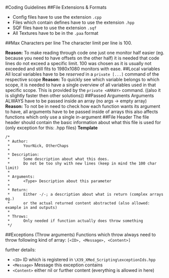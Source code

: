 #Coding Guidelines
##File Extensions & Formats
* Config files have to use the extension `.cpp`
* Files which contain defines have to use the extension `.hpp`
* SQF files have to use the extension `.sqf`
* All Textures have to be in the `.paa` format

##Max Characters per line
The character limit per line is 100.

**Reason:**
To make reading through code one just one monitor half easier (eg. because you need to have offsets on the other half) it is needed that code lines do not exceed a specific limit.
100 was chosen as it is usually not exceeded and still fits to 1980x1080 monitors with ease.
##Local variables
All local variables have to be *reserved* in a `private [...]` command of the respective scope
**Reason:** To quickly see which variable belongs to which scope, it is needed to have a single overview of all variables used in that specific scope.
This is provided by the `private <ARRAY>` command. ((also it is slightly faster then other solutions))
##Passed Arguments
Arguments ALWAYS have to be passed inside an array (no args -> empty array)
**Reason:** To not be in need to check how each function wants its argument to have, all arguments have to be passed inside of arrays
this also affects functions which only use a single in-argument
##File Header
The file header should contain the basic information about what this file is used for (only exception for this: .hpp files)
**Template**
```
/*
 * Author:
 *      YourNick, OtherChaps
 * 
 * Description:
 *      Some description about what this does.
 *      Do not be too shy with new lines (keep in mind the 100 char limit)
 * 
 * Arguments:
 *      <Type> Description about this parameter
 * 
 * Return:
 *      Either -/-; a description about what is return (complex arrays eg.)
 *      or the actual returned content abstracted (also allowed: example in and outputs)
 *
 * Throws:
 *      Only needed if function actually does throw something
 */
```
##Exceptions (Throw arguments)
Functions which throw always need to throw following kind of array:
`[<ID>, <Message>, <Content>]`

further details:
* `<ID>` ID which is registered in `\X39_XMed_Scripting\exceptionIds.hpp`
* `<Message>` Message this exception contains
* `<Content>` either nil or further content (everything is allowed in here)